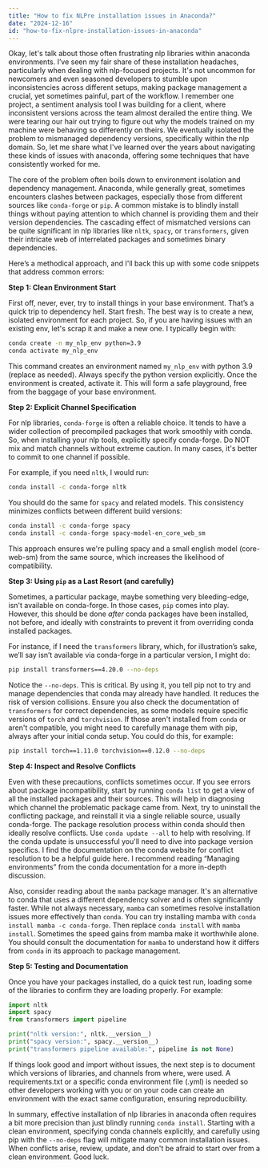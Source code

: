 ```yaml
---
title: "How to fix NLPre installation issues in Anaconda?"
date: "2024-12-16"
id: "how-to-fix-nlpre-installation-issues-in-anaconda"
---
```


Okay, let's talk about those often frustrating nlp libraries within anaconda environments. I’ve seen my fair share of these installation headaches, particularly when dealing with nlp-focused projects. It's not uncommon for newcomers and even seasoned developers to stumble upon inconsistencies across different setups, making package management a crucial, yet sometimes painful, part of the workflow. I remember one project, a sentiment analysis tool I was building for a client, where inconsistent versions across the team almost derailed the entire thing. We were tearing our hair out trying to figure out why the models trained on my machine were behaving so differently on theirs. We eventually isolated the problem to mismanaged dependency versions, specifically within the nlp domain. So, let me share what I've learned over the years about navigating these kinds of issues with anaconda, offering some techniques that have consistently worked for me.

The core of the problem often boils down to environment isolation and dependency management. Anaconda, while generally great, sometimes encounters clashes between packages, especially those from different sources like `conda-forge` or `pip`. A common mistake is to blindly install things without paying attention to which channel is providing them and their version dependencies. The cascading effect of mismatched versions can be quite significant in nlp libraries like `nltk`, `spacy`, or `transformers`, given their intricate web of interrelated packages and sometimes binary dependencies.

Here’s a methodical approach, and I'll back this up with some code snippets that address common errors:

**Step 1: Clean Environment Start**

First off, never, ever, try to install things in your base environment. That’s a quick trip to dependency hell. Start fresh. The best way is to create a new, isolated environment for each project. So, if you are having issues with an existing env, let's scrap it and make a new one. I typically begin with:

```bash
conda create -n my_nlp_env python=3.9
conda activate my_nlp_env
```

This command creates an environment named `my_nlp_env` with python 3.9 (replace as needed). Always specify the python version explicitly. Once the environment is created, activate it. This will form a safe playground, free from the baggage of your base environment.

**Step 2: Explicit Channel Specification**

For nlp libraries, `conda-forge` is often a reliable choice. It tends to have a wider collection of precompiled packages that work smoothly with conda. So, when installing your nlp tools, explicitly specify conda-forge. Do NOT mix and match channels without extreme caution. In many cases, it's better to commit to one channel if possible.

For example, if you need `nltk`, I would run:

```bash
conda install -c conda-forge nltk
```

You should do the same for `spacy` and related models. This consistency minimizes conflicts between different build versions:

```bash
conda install -c conda-forge spacy
conda install -c conda-forge spacy-model-en_core_web_sm
```

This approach ensures we're pulling spacy and a small english model (core-web-sm) from the same source, which increases the likelihood of compatibility.

**Step 3: Using `pip` as a Last Resort (and carefully)**

Sometimes, a particular package, maybe something very bleeding-edge, isn't available on conda-forge. In those cases, `pip` comes into play. However, this should be done *after* conda packages have been installed, not before, and ideally with constraints to prevent it from overriding conda installed packages.

For instance, if I need the `transformers` library, which, for illustration’s sake, we’ll say isn’t available via conda-forge in a particular version, I might do:

```bash
pip install transformers==4.20.0 --no-deps
```

Notice the `--no-deps`. This is critical. By using it, you tell pip not to try and manage dependencies that conda may already have handled. It reduces the risk of version collisions. Ensure you also check the documentation of `transformers` for correct dependencies, as some models require specific versions of `torch` and `torchvision`. If those aren't installed from `conda` or aren't compatible, you might need to carefully manage them with pip, always after your initial conda setup. You could do this, for example:

```bash
pip install torch==1.11.0 torchvision==0.12.0 --no-deps
```

**Step 4: Inspect and Resolve Conflicts**

Even with these precautions, conflicts sometimes occur. If you see errors about package incompatibility, start by running `conda list` to get a view of all the installed packages and their sources. This will help in diagnosing which channel the problematic package came from. Next, try to uninstall the conflicting package, and reinstall it via a single reliable source, usually conda-forge. The package resolution process within conda should then ideally resolve conflicts. Use `conda update --all` to help with resolving. If the conda update is unsuccessful you'll need to dive into package version specifics. I find the documentation on the conda website for conflict resolution to be a helpful guide here. I recommend reading “Managing environments” from the conda documentation for a more in-depth discussion.

Also, consider reading about the `mamba` package manager. It's an alternative to conda that uses a different dependency solver and is often significantly faster. While not always necessary, `mamba` can sometimes resolve installation issues more effectively than `conda`. You can try installing mamba with `conda install mamba -c conda-forge`. Then replace `conda install` with `mamba install`. Sometimes the speed gains from mamba make it worthwhile alone. You should consult the documentation for `mamba` to understand how it differs from `conda` in its approach to package management.

**Step 5: Testing and Documentation**

Once you have your packages installed, do a quick test run, loading some of the libraries to confirm they are loading properly. For example:

```python
import nltk
import spacy
from transformers import pipeline

print("nltk version:", nltk.__version__)
print("spacy version:", spacy.__version__)
print("transformers pipeline available:", pipeline is not None)
```

If things look good and import without issues, the next step is to document which versions of libraries, and channels from where, were used. A requirements.txt or a specific conda environment file (.yml) is needed so other developers working with you or on your code can create an environment with the exact same configuration, ensuring reproducibility.

In summary, effective installation of nlp libraries in anaconda often requires a bit more precision than just blindly running `conda install`. Starting with a clean environment, specifying conda channels explicitly, and carefully using pip with the `--no-deps` flag will mitigate many common installation issues. When conflicts arise, review, update, and don't be afraid to start over from a clean environment. Good luck.
